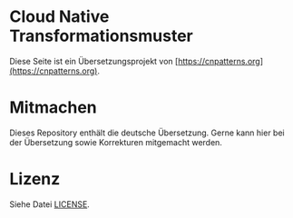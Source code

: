 # Cloud Native Transformationsmuster
Diese Seite ist ein Übersetzungsprojekt von [https://cnpatterns.org](https://cnpatterns.org).

# Mitmachen
Dieses Repository enthält die deutsche Übersetzung. Gerne kann hier bei der Übersetzung sowie Korrekturen mitgemacht werden.

# Lizenz
Siehe Datei [LICENSE](LICENSE).
